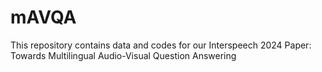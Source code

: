 # mAVQA
This repository contains data and codes for our Interspeech 2024 Paper: Towards Multilingual Audio-Visual Question Answering
